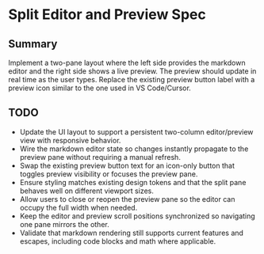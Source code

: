 # Split Editor and Preview Spec

## Summary
Implement a two-pane layout where the left side provides the markdown editor and the right side shows a live preview. The preview should update in real time as the user types. Replace the existing preview button label with a preview icon similar to the one used in VS Code/Cursor.

## TODO
- Update the UI layout to support a persistent two-column editor/preview view with responsive behavior.
- Wire the markdown editor state so changes instantly propagate to the preview pane without requiring a manual refresh.
- Swap the existing preview button text for an icon-only button that toggles preview visibility or focuses the preview pane.
- Ensure styling matches existing design tokens and that the split pane behaves well on different viewport sizes.
- Allow users to close or reopen the preview pane so the editor can occupy the full width when needed.
- Keep the editor and preview scroll positions synchronized so navigating one pane mirrors the other.
- Validate that markdown rendering still supports current features and escapes, including code blocks and math where applicable.
